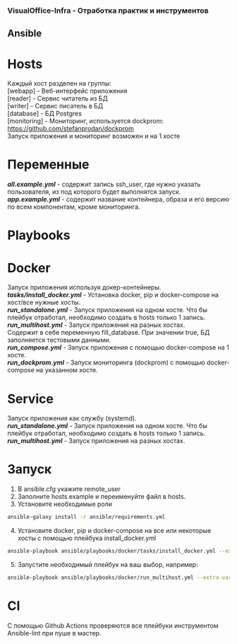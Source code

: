 ### VisualOffice-Infra - Отработка практик и инструментов
## Ansible
# Hosts
Каждый хост разделен на группы:  
[webapp] - Веб-интерфейс приложения  
[reader] - Сервис читатель из БД  
[writer] - Сервис писатель в БД  
[database] - БД Postgres  
[monitoring] - Мониторинг, используется dockprom: https://github.com/stefanprodan/dockprom  
Запуск приложения и мониторинг возможен и на 1 хосте  
# Переменные
***all.example.yml*** - содержит запись ssh_user, где нужно указать пользователя, из под которого будет выполнятся запуск.  
***app.example.yml*** - содержит название контейнера, образа и его версию по всем компонентам, кроме мониторинга.  
# Playbooks
# Docker
Запуск приложения используя докер-контейнеры.
***tasks/install_docker.yml*** - Установка docker, pip и docker-compose на хост/все нужные хосты.  
***run_standalone.yml*** - Запуск приложения на одном хосте. Что бы плейбук отработал, необходимо создать в hosts только 1 запись.  
***run_multihost.yml*** - Запуск приложения на разных хостах.  
Содержит в себе переменную fill_database. При значении true, БД заполняется тестовыми данными.  
***run_compose.yml*** - Запуск приложения с помощью docker-compose на 1 хосте.  
***run_dockprom.yml*** - Запуск мониторинга (dockprom) с помощью docker-compose на указанном хосте.  
# Service
Запуск приложения как службу (systemd).   
***run_standalone.yml*** - Запуск приложения на одном хосте. Что бы плейбук отработал, необходимо создать в hosts только 1 запись.  
***run_multihost.yml*** - Запуск приложения на разных хостах.  
# Запуск
1. В ansible.cfg укажите remote_user  
2. Заполните hosts.example и переименуйте файл в hosts.  
3. Установите необходимые роли  
```sh
ansible-galaxy install -r ansible/requirements.yml
```
4. Установите docker, pip и docker-compose на все или некоторые хосты с помощью плейбука install_docker.yml  
```sh
ansible-playbook ansible/playbooks/docker/tasks/install_docker.yml --extra-vars "ansible_sudo_pass=password"
```
5. Запустите необходимый плейбук на ваш выбор, например:  
```sh
ansible-playbook ansible/playbooks/docker/run_multihost.yml --extra-vars "ansible_sudo_pass=password"
```
# CI
С помощью Github Actions проверяются все плейбуки инструментом Ansible-lint при пуше в мастер.